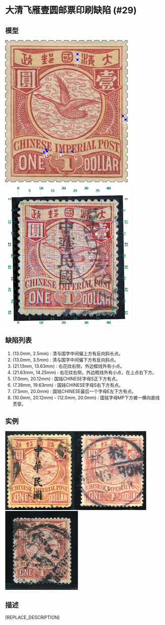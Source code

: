 # 大清飞雁壹圆邮票印刷缺陷 (#29)

## 模型
<img src="model.png" height=450/> <img src="sampling.png" height=450/>

## 缺陷列表
1. (13.0mm, 2.5mm) :  清与国字中间偏上方有反向斜长点。
1. (13.0mm, 3.5mm) :  清与国字中间偏下方有反向斜点。
1. (21.13mm, 13.63mm) :  右花纹右侧，外边框线外有小点。
1. (21.63mm, 14.25mm) :  右花纹右侧，外边框线外有小点，在上点右下方。
1. (7.0mm, 20.12mm) :  国铭CHINESE字母S正下方有点。
1. (7.38mm, 19.63mm) :  国铭CHINESE字母S右下方有点。
1. (7.5mm, 20.0mm) :  国铭CHINESE最后一个字母E左下方有点。
1. (10.0mm, 20.12mm) - (12.0mm, 20.0mm) :  国铭字母MP下方被一横向直线贯穿。


## 实例
<img src="2012-11-26_00074592001A.jpg" height=250/><img src="2014-07-14_00148907015A.jpg" height=250/><img src="2015-12-13_00194892076A.jpg" height=250/>


## 描述
[REPLACE_DESCRIPTION]
